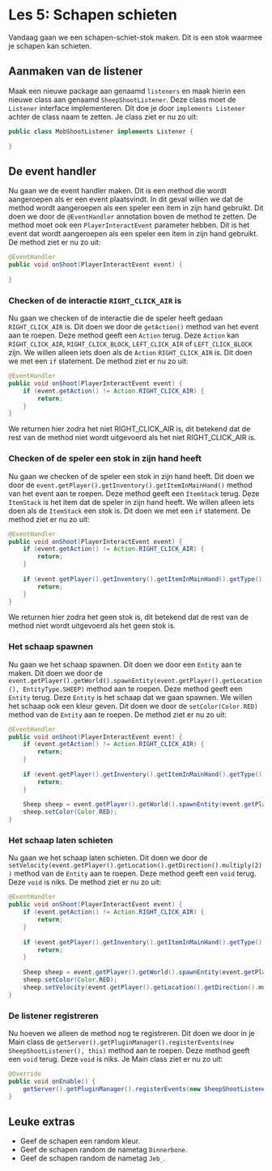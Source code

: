 # Les 5: Schapen schieten #

Vandaag gaan we een schapen-schiet-stok maken. Dit is een stok waarmee je schapen kan schieten.

## Aanmaken van de listener ##
Maak een nieuwe package aan genaamd ``listeners`` en maak hierin een nieuwe class aan genaamd ``SheepShootListener``. Deze class moet de ``Listener`` interface implementeren. Dit doe je door ``implements Listener`` achter de class naam te zetten. Je class ziet er nu zo uit:

```java
public class MobShootListener implements Listener {

}
```

## De event handler ##
Nu gaan we de event handler maken. Dit is een method die wordt aangeroepen als er een event plaatsvindt. In dit geval willen we dat de method wordt aangeroepen als een speler een item in zijn hand gebruikt. Dit doen we door de ``@EventHandler`` annotation boven de method te zetten. De method moet ook een ``PlayerInteractEvent`` parameter hebben. Dit is het event dat wordt aangeroepen als een speler een item in zijn hand gebruikt. De method ziet er nu zo uit:

```java
@EventHandler
public void onShoot(PlayerInteractEvent event) {
    
}
```

### Checken of de interactie `RIGHT_CLICK_AIR` is ###
Nu gaan we checken of de interactie die de speler heeft gedaan ``RIGHT_CLICK_AIR`` is. Dit doen we door de ``getAction()`` method van het event aan te roepen. Deze method geeft een ``Action`` terug. Deze ``Action`` kan ``RIGHT_CLICK_AIR``, ``RIGHT_CLICK_BLOCK``, ``LEFT_CLICK_AIR`` of ``LEFT_CLICK_BLOCK`` zijn. We willen alleen iets doen als de ``Action`` ``RIGHT_CLICK_AIR`` is. Dit doen we met een ``if`` statement. De method ziet er nu zo uit:

```java
@EventHandler
public void onShoot(PlayerInteractEvent event) {
    if (event.getAction() != Action.RIGHT_CLICK_AIR) {
        return;
    }
}
```

We returnen hier zodra het niet RIGHT_CLICK_AIR is, dit betekend dat de rest van de method niet wordt uitgevoerd als het niet RIGHT_CLICK_AIR is.

### Checken of de speler een stok in zijn hand heeft ###
Nu gaan we checken of de speler een stok in zijn hand heeft. Dit doen we door de ``event.getPlayer().getInventory().getItemInMainHand()`` method van het event aan te roepen. Deze method geeft een ``ItemStack`` terug. Deze ``ItemStack`` is het item dat de speler in zijn hand heeft. We willen alleen iets doen als de ``ItemStack`` een stok is. Dit doen we met een ``if`` statement. De method ziet er nu zo uit:

```java
@EventHandler
public void onShoot(PlayerInteractEvent event) {
    if (event.getAction() != Action.RIGHT_CLICK_AIR) {
        return;
    }
    
    if (event.getPlayer().getInventory().getItemInMainHand().getType() != Material.STICK) {
        return;
    }
}
```

We returnen hier zodra het geen stok is, dit betekend dat de rest van de method niet wordt uitgevoerd als het geen stok is.

### Het schaap spawnen ###
Nu gaan we het schaap spawnen. Dit doen we door een ``Entity`` aan te maken. Dit doen we door de ``event.getPlayer().getWorld().spawnEntity(event.getPlayer().getLocation(), EntityType.SHEEP)`` method aan te roepen. Deze method geeft een ``Entity`` terug. Deze ``Entity`` is het schaap dat we gaan spawnen. We willen het schaap ook een kleur geven. Dit doen we door de ``setColor(Color.RED)`` method van de ``Entity`` aan te roepen. De method ziet er nu zo uit:

```java
@EventHandler
public void onShoot(PlayerInteractEvent event) {
    if (event.getAction() != Action.RIGHT_CLICK_AIR) {
        return;
    }
    
    if (event.getPlayer().getInventory().getItemInMainHand().getType() != Material.STICK) {
        return;
    }
    
    Sheep sheep = event.getPlayer().getWorld().spawnEntity(event.getPlayer().getLocation(), EntityType.SHEEP);
    sheep.setColor(Color.RED);
}
```

### Het schaap laten schieten ###
Nu gaan we het schaap laten schieten. Dit doen we door de ``setVelocity(event.getPlayer().getLocation().getDirection().multiply(2))`` method van de ``Entity`` aan te roepen. Deze method geeft een ``void`` terug. Deze ``void`` is niks. De method ziet er nu zo uit:

```java
@EventHandler
public void onShoot(PlayerInteractEvent event) {
    if (event.getAction() != Action.RIGHT_CLICK_AIR) {
        return;
    }
    
    if (event.getPlayer().getInventory().getItemInMainHand().getType() != Material.STICK) {
        return;
    }
    
    Sheep sheep = event.getPlayer().getWorld().spawnEntity(event.getPlayer().getLocation(), EntityType.SHEEP);
    sheep.setColor(Color.RED);
    sheep.setVelocity(event.getPlayer().getLocation().getDirection().multiply(2));
}
```

### De listener registreren ###
Nu hoeven we alleen de method nog te registreren. Dit doen we door in je Main class de ``getServer().getPluginManager().registerEvents(new SheepShootListener(), this)`` method aan te roepen. Deze method geeft een ``void`` terug. Deze ``void`` is niks. Je Main class ziet er nu zo uit:

```java
@Override
public void onEnable() {
    getServer().getPluginManager().registerEvents(new SheepShootListener(), this);
}
```

## Leuke extras ##
- Geef de schapen een random kleur.
- Geef de schapen random de nametag ``Dinnerbone``.
- Geef de schapen random de nametag ``Jeb_``.